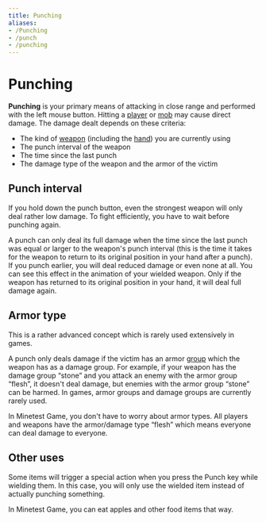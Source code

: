 ```yaml
---
title: Punching
aliases:
- /Punching
- /punch
- /punching
---
```


# Punching

**Punching** is your primary means of attacking in close range and performed with the left mouse button. Hitting a [player](/for-players/player) or [mob](/for-players/mobs) may cause direct damage. The damage dealt depends on these criteria:

*   The kind of [weapon](/for-players/tool#weapons) (including the [hand](/hand)) you are currently using
*   The punch interval of the weapon
*   The time since the last punch
*   The damage type of the weapon and the armor of the victim

Punch interval
--------------

If you hold down the punch button, even the strongest weapon will only deal rather low damage. To fight efficiently, you have to wait before punching again.

A punch can only deal its full damage when the time since the last punch was equal or larger to the weapon's punch interval (this is the time it takes for the weapon to return to its original position in your hand after a punch). If you punch earlier, you will deal reduced damage or even none at all. You can see this effect in the animation of your wielded weapon. Only if the weapon has returned to its original position in your hand, it will deal full damage again.

Armor type
----------

This is a rather advanced concept which is rarely used extensively in games.

A punch only deals damage if the victim has an armor [group](/for-creators/groups) which the weapon has as a damage group. For example, if your weapon has the damage group “stone” and you attack an enemy with the armor group “flesh”, it doesn't deal damage, but enemies with the armor group “stone” can be harmed. In games, armor groups and damage groups are currently rarely used.

In Minetest Game, you don't have to worry about armor types. All players and weapons have the armor/damage type “flesh” which means everyone can deal damage to everyone.

Other uses
----------

Some items will trigger a special action when you press the Punch key while wielding them. In this case, you will only use the wielded item instead of actually punching something.

In Minetest Game, you can eat apples and other food items that way.
